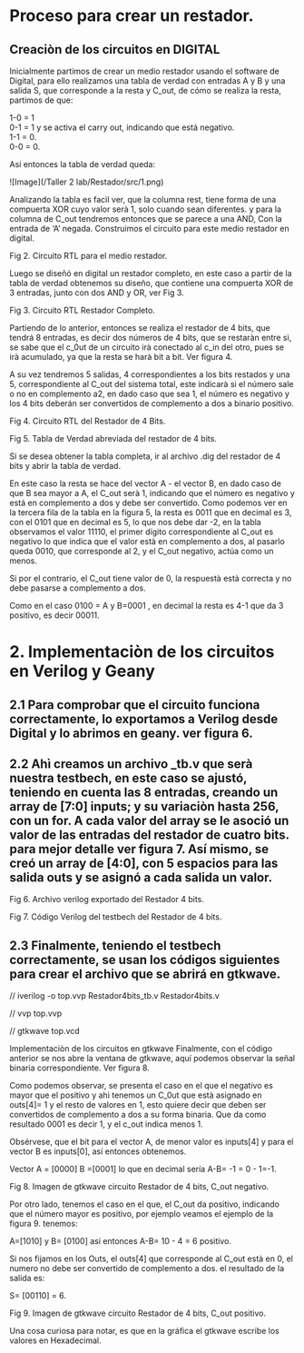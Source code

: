# Proceso para crear un restador. 

## Creaciòn de los circuitos en DIGITAL

Inicialmente partimos de crear un medio restador usando el software de Digital, para ello realizamos una tabla de verdad con entradas A y B y una salida S, que corresponde a la resta y C_out, de cómo se realiza la resta, partimos de que:

1-0 = 1  
0-1 = 1 y se activa el carry out, indicando que está negativo.  
1-1 = 0.   
0-0 = 0.  

Así entonces la tabla de verdad queda:

![Image](/Taller 2 lab/Restador/src/1.png)

Analizando la tabla es facìl ver, que la columna rest, tiene forma de una compuerta XOR cuyo valor serà 1, solo cuando sean diferentes. y para la columna de C_out tendremos entonces que se parece a una AND, Con la entrada de ‘A’ negada. Construimos el circuito para este medio restador en digital.  

 
Fig 2. Circuito RTL para el medio restador.

Luego se diseñó en digital un restador completo, en este caso a partir de la tabla de verdad obtenemos su diseño, que contiene una compuerta XOR de 3 entradas, junto con dos AND y OR, ver Fig 3.  

 

Fig 3. Circuito RTL Restador Completo.

Partiendo de lo anterior, entonces se realiza el restador de 4 bits, que tendrá 8 entradas, es decir dos números de 4 bits, que se restaràn entre sì, se sabe que el c_0ut de un circuito irà conectado al c_in del otro, pues se irà acumulado, ya que la resta se harà bit a bit.
Ver figura 4. 

A su vez tendremos 5 salidas, 4 correspondientes a los bits restados y una 5, correspondiente al C_out del sistema total, este indicarà si el número sale o no en complemento a2, en dado caso que sea 1, el número es negativo y los 4 bits deberán ser convertidos de complemento a dos a binario positivo.

 
Fig 4. Circuito RTL del Restador de 4 Bits.

 
Fig 5. Tabla de Verdad abreviada del restador de 4 bits.

Si se desea obtener la tabla completa, ir al archivo .dig del restador de 4 bits y abrir la tabla de verdad.

En este caso la resta se hace del vector A - el vector B, en dado caso de que B sea mayor a A, el C_out serà 1, indicando que el número es negativo y está en complemento a dos y debe ser convertido. Como podemos ver en la tercera fila de la tabla en la figura 5, la resta es 0011 que en decimal es 3, con el 0101 que en decimal es 5, lo que nos debe dar -2, en la tabla observamos el valor 11110, el primer dígito correspondiente al C_out es negativo lo que indica que el valor està en complemento a dos, al pasarlo queda 0010, que corresponde al 2, y el C_out negativo, actúa como un menos.

Si por el contrario, el C_out tiene valor de 0, la respuestà està correcta y no debe pasarse a complemento a dos.

Como en el caso 0100 = A y B=0001 , en decimal la resta es 4-1 que da 3 positivo, es decir 00011.

# 2. Implementaciòn de los circuitos en Verilog y Geany

## 2.1 Para comprobar que el circuito funciona correctamente, lo exportamos a Verilog desde Digital y lo abrimos en geany. ver figura 6. 

## 2.2 Ahì creamos un archivo _tb.v que serà nuestra testbech, en este caso se ajustó, teniendo en cuenta las 8 entradas, creando un array de [7:0] inputs;  y su variaciòn hasta 256, con un for.  A cada valor del array se le asoció un valor de las entradas del restador de cuatro bits. para mejor detalle ver figura 7. Así mismo, se creó un array de [4:0], con 5 espacios para las salida outs y se asignó a cada salida un valor.
 

 
Fig 6. Archivo verilog exportado del Restador 4 bits.
 
Fig 7. Código Verilog del testbech del Restador de 4 bits.

## 2.3 Finalmente, teniendo el testbech correctamente, se usan los códigos siguientes para crear el archivo que se abrirá en gtkwave.

// iverilog -o top.vvp Restador4bits_tb.v Restador4bits.v

// vvp top.vvp

// gtkwave top.vcd

Implementaciòn de los circuitos en gtkwave
Finalmente, con el código anterior se nos abre la ventana de gtkwave, aquí podemos observar la señal binaria correspondiente. Ver figura 8. 


Como podemos observar, se presenta el caso en el que el negativo es mayor que el positivo y ahì tenemos un C_0ut que està asignado en outs[4]= 1 y el resto de valores en 1, esto quiere decir que deben ser convertidos de complemento a dos a su forma binaria. Que da como resultado 0001 es decir 1, y el c_out indica menos 1.

Obsérvese, que el bit para el vector A, de menor valor es inputs[4] y para el vector B es inputs[0], así entonces obtenemos.

Vector A = [0000] B =[0001] lo que en decimal sería A-B= -1 = 0 -  1=-1.

 
Fig 8. Imagen de gtkwave circuito Restador de 4 bits,  C_out negativo.

Por otro lado, tenemos el caso en el que, el C_out da positivo, indicando que el número mayor es positivo, por ejemplo veamos el ejemplo de la figura 9. tenemos:

A=[1010] y B= [0100] asi entonces A-B= 10 - 4 = 6 positivo.

Si nos fijamos en los Outs, el outs[4] que corresponde al C_out està en 0, el numero no debe ser convertido de complemento a dos. el resultado de la salida es:

S= [00110] = 6.

 


Fig 9. Imagen de gtkwave circuito Restador de 4 bits,  C_out positivo.

Una cosa curiosa para notar, es que en la gráfica el gtkwave escribe los valores en Hexadecimal.



